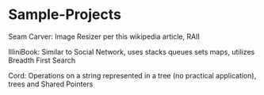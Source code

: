 # Sample-Projects

Seam Carver: Image Resizer per this wikipedia article, RAII

IlliniBook: Similar to Social Network, uses stacks queues sets maps, utilizes Breadth First Search

Cord: Operations on a string represented in a tree (no practical application), trees and Shared Pointers
